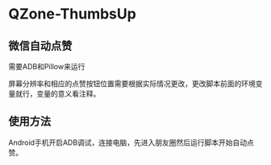 # QZone-ThumbsUp

## 微信自动点赞

需要ADB和Pillow来运行

屏幕分辨率和相应的点赞按钮位置需要根据实际情况更改，更改脚本前面的环境变量就行，变量的意义看注释。

## 使用方法
Android手机开启ADB调试，连接电脑，先进入朋友圈然后运行脚本开始自动点赞。
